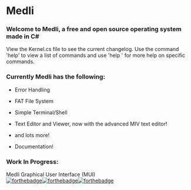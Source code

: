 # Medli
### Welcome to Medli, a free and open source operating system made in C\#

View the Kernel.cs file to see the current changelog.
Use the command 'help' to view a list of commands and use 'help <command>' for more help on specific commands.


### Currently Medli has the following:
* Error Handling

* FAT File System

* Simple Terminal/Shell

* Text Editor and Viewer, now with the advanced MIV text editor!

* and lots more!

* Documentation!

### Work In Progress:

Medli Graphical User Interface (MUI)  
[![forthebadge](http://forthebadge.com/images/badges/powered-by-electricity.svg)](http://forthebadge.com)[![forthebadge](http://forthebadge.com/images/badges/fuck-it-ship-it.svg)](http://forthebadge.com)[![forthebadge](http://forthebadge.com/images/badges/built-with-love.svg)](http://forthebadge.com)
